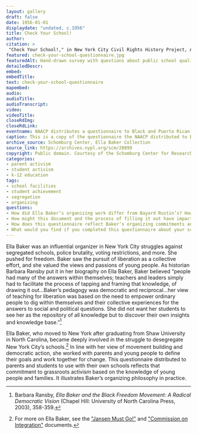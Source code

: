 ```yaml
--- 
layout: gallery
draft: false
date: 1956-01-01
displaydate: "undated, c.1956"
title: Check Your School!
author: 
citation: >
 "Check Your School!," in New York City Civil Rights History Project, Accessed: [Month Day, Year], https://nyccivilrightshistory.org/gallery/check-your-school-questionnaire.
featured: check-your-school-questionnaire.jpg
featuredAlt: Hand-drawn survey with questions about public school quality
detailedDescr: 
embed: 
embedTitle: 
text: check-your-school-questionnaire
mapembed: 
audio: 
audioTitle: 
audioTranscript: 
video: 
videoTitle: 
closeRdImg: 
closeRdLink: 
eventname: NAACP distributes a questionnaire to Black and Puerto Rican families about school segregation.
caption: This is a copy of the questionnaire the NAACP distributed to Black and Puerto Rican families to document the conditions within their segregated schools in the 1950s. It is possible that some students collaborated with their parents to complete these forms, as they had knowledge of their schools. This data was then used to compare conditions in these schools to the segregated white schools throughout the city.
archive_source: Schomburg Center, Ella Baker Collection
source_link: https://archives.nypl.org/scm/20899
copyright: Public domain. Courtesy of the Schomburg Center for Research in Black Culture.
categories: 
- parent activism
- student activism
- k-12 education
tags: 
- school facilities
- student achievement
- segregation
- organizing
questions:
- How did Ella Baker’s organizing work differ from Bayard Rustin’s? How are those differences complementary?
- How might this document and the process of filling it out have impacted how students and families interacted with schools?
- How does this questionnaire reflect Baker’s organizing commitments and teaching beliefs?
- What would you find if you completed this questionnaire about your school?
--- 
```


Ella Baker was an influential organizer in New York City struggles against segregated schools, police brutality, voting restrictions, and more. She pushed for freedom. Baker saw the pursuit of liberation as a collective effort, and she valued the views and passions of young people. As historian Barbara Ransby put it in her biography on Ella Baker, Baker believed “people had many of the answers within themselves; teachers and leaders simply had to facilitate the process of tapping and framing that knowledge, of drawing it out...Baker’s pedagogy was democratic and reciprocal...her view of teaching for liberation was based on the need to empower ordinary people to dig within themselves and their collective experiences for the answers to social and political questions. She did not want her students to see her as the repository of all knowledge but to discover their own insights and knowledge base.”[^1]

Ella Baker, who moved to New York after graduating from Shaw University in North Carolina, became deeply involved in the struggle to desegregate New York City’s schools.[^2] In line with her view of movement building and democratic action, she worked with parents and young people to define their goals and work together for change. This questionnaire distributed to parents and students to use with their own schools reflects that commitment to grassroots activism based on the knowledge of young people and families. It illustrates Baker’s organizing philosophy in practice.

[^1]: Barbara Ransby, *Ella Baker and the Black Freedom Movement: A Radical Democratic Vision* (Chapel Hill: University of North Carolina Press, 2003), 358-359.

[^2]: For more on Ella Baker, see the ["Jansen Must Go!"](/gallery/jansen-must-go) and ["Commission on Integration"](/gallery/subcommittee-on-zoning) documents.
